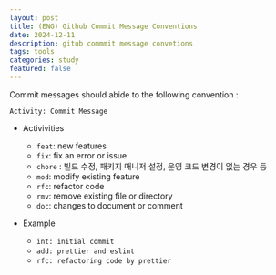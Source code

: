```yaml
---
layout: post
title: (ENG) Github Commit Message Conventions
date: 2024-12-11
description: gitub commmit message convetions
tags: tools
categories: study
featured: false
---
```


Commit messages should abide to the following convention : 
```
Activity: Commit Message    
```
- Activivities
    - `feat`: new features
    - `fix`: fix an error or issue
    - `chore` : 빌드 수정, 패키지 매니저 설정, 운영 코드 변경이 없는 경우 등
    - `mod`: modify existing feature
    - `rfc`: refactor code
    - `rmv`: remove existing file or directory
    - `doc`: changes to document or comment

- Example
    - `int: initial commit`
    - `add: prettier and eslint`
    - `rfc: refactoring code by prettier`


